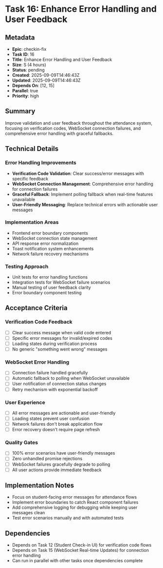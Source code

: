# Task 16: Enhance Error Handling and User Feedback

## Metadata
- **Epic**: checkin-fix
- **Task ID**: 16
- **Title**: Enhance Error Handling and User Feedback
- **Size**: S (4 hours)
- **Status**: pending
- **Created**: 2025-09-09T14:46:43Z
- **Updated**: 2025-09-09T14:46:43Z
- **Depends On**: [12, 15]
- **Parallel**: true
- **Priority**: high

## Summary
Improve validation and user feedback throughout the attendance system, focusing on verification codes, WebSocket connection failures, and comprehensive error handling with graceful fallbacks.

## Technical Details

### Error Handling Improvements
- **Verification Code Validation**: Clear success/error messages with specific feedback
- **WebSocket Connection Management**: Comprehensive error handling for connection failures
- **Graceful Fallback**: Implement polling fallback when real-time features unavailable
- **User-Friendly Messaging**: Replace technical errors with actionable user messages

### Implementation Areas
- Frontend error boundary components
- WebSocket connection state management
- API response error normalization
- Toast notification system enhancements
- Network failure recovery mechanisms

### Testing Approach
- Unit tests for error handling functions
- Integration tests for WebSocket failure scenarios
- Manual testing of user feedback clarity
- Error boundary component testing

## Acceptance Criteria

### Verification Code Feedback
- [ ] Clear success message when valid code entered
- [ ] Specific error messages for invalid/expired codes
- [ ] Loading states during verification process
- [ ] No generic "something went wrong" messages

### WebSocket Error Handling
- [ ] Connection failure handled gracefully
- [ ] Automatic fallback to polling when WebSocket unavailable
- [ ] User notification of connection status changes
- [ ] Retry mechanism with exponential backoff

### User Experience
- [ ] All error messages are actionable and user-friendly
- [ ] Loading states prevent user confusion
- [ ] Network failures don't break application flow
- [ ] Error recovery doesn't require page refresh

### Quality Gates
- [ ] 100% error scenarios have user-friendly messages
- [ ] Zero unhandled promise rejections
- [ ] WebSocket failures gracefully degrade to polling
- [ ] All user actions provide immediate feedback

## Implementation Notes
- Focus on student-facing error messages for attendance flows
- Implement error boundaries to catch React component failures
- Add comprehensive logging for debugging while keeping user messages clean
- Test error scenarios manually and with automated tests

## Dependencies
- Depends on Task 12 (Student Check-in UI) for verification code flows
- Depends on Task 15 (WebSocket Real-time Updates) for connection error handling
- Can run in parallel with other tasks once dependencies complete
